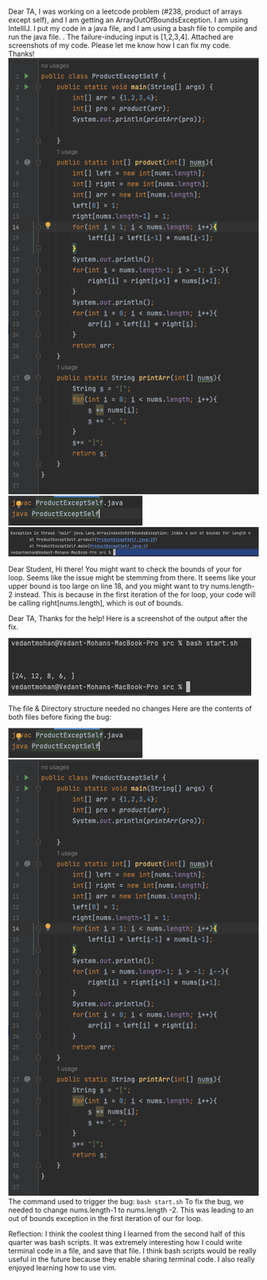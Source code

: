 Dear TA,
I was working on a leetcode problem (#238, product of arrays except self), and I am getting an ArrayOutOfBoundsException. 
I am using IntellIJ. I put my code in a java file, and I am using a bash file to compile and run the java file. . The failure-inducing input is [1,2,3,4]. Attached are screenshots
of my code. Please let me know how I can fix my code. Thanks!<br>
![Image](lab5-1.png) <br>
![Image](lab5-2.png) <br>
![Image](lab5-3.png) <br>

Dear Student,
Hi there! You might want to check the bounds of your for loop. Seems like the issue might be stemming from there. It seems
like your upper bound is too large on line 18, and you might want to try nums.length-2 instead. This is because in the first
iteration of the for loop, your code will be calling right[nums.length], which is out of bounds. 

Dear TA, 
Thanks for the help! Here is a screenshot of the output after the fix.

![Image](lab5-4.png) <br>

The file & Directory structure needed no changes
Here are the contents of both files before fixing the bug:

![Image](lab5-2.png) <br>
![Image](lab5-1.png) <br>
The command used to trigger the bug: `bash start.sh`
To fix the bug, we needed to change nums.length-1 to nums.length -2. This was leading to an out of bounds
exception in the first iteration of our for loop.

Reflection:
I think the coolest thing I learned from the second half of this quarter was bash scripts. It was extremely interesting
how I could write terminal code in a file, and save that file. I think bash scripts would be really useful in the future
because they enable sharing terminal code. I also really enjoyed learning how to use vim. 
